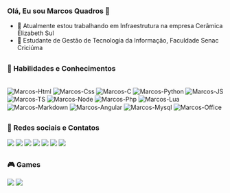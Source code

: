 ### Olá, Eu sou Marcos Quadros 👋

- 🔭 Atualmente estou trabalhando em Infraestrutura na empresa Cerâmica Elizabeth Sul
- 🌱 Estudante de Gestão de Tecnologia da Informação, Faculdade Senac Criciúma

 <!-- <div>
  <a href="https://github.com/marcosquadros">
  <img height="180em" src="https://github-readme-stats.vercel.app/api/top-langs/?username=marcosquadros&layout=compact&langs_count=7&theme=dracula"/>
</div> -->
  
##
  
### 🚀 Habilidades e Conhecimentos
<div><br>
  <img align="center" alt="Marcos-Html" src="https://img.shields.io/badge/HTML-239120?style=for-the-badge&logo=html5&logoColor=white">
  <img align="center" alt="Marcos-Css" src="https://img.shields.io/badge/CSS-239120?&style=for-the-badge&logo=css3&logoColor=white">
  <img align="center" alt="Marcos-C" src="https://img.shields.io/badge/C%23-239120?style=for-the-badge&logo=c-sharp&logoColor=white">
  <img align="center" alt="Marcos-Python" src="https://img.shields.io/badge/Python-3776AB?style=for-the-badge&logo=python&logoColor=white">
  <img align="center" alt="Marcos-JS" src="https://img.shields.io/badge/JavaScript-F7DF1E?style=for-the-badge&logo=javascript&logoColor=black">
  <img align="center" alt="Marcos-TS" src="https://img.shields.io/badge/TypeScript-007ACC?style=for-the-badge&logo=typescript&logoColor=white">
  <img align="center" alt="Marcos-Node" src="https://img.shields.io/badge/Node.js-43853D?style=for-the-badge&logo=node.js&logoColor=white">
  <img align="center" alt="Marcos-Php" src="https://img.shields.io/badge/PHP-777BB4?style=for-the-badge&logo=php&logoColor=white">
  <img align="center" alt="Marcos-Lua" src="https://img.shields.io/badge/Lua-2C2D72?style=for-the-badge&logo=lua&logoColor=white">
  <img align="center" alt="Marcos-Markdown" src="https://img.shields.io/badge/Markdown-000000?style=for-the-badge&logo=markdown&logoColor=white">
  <img align="center" alt="Marcos-Angular" src="https://img.shields.io/badge/Angular-DD0031?style=for-the-badge&logo=angular&logoColor=white">                                     <img align="center" alt="Marcos-Mysql" src="https://img.shields.io/badge/MySQL-00000F?style=for-the-badge&logo=mysql&logoColor=white">
  <img align="center" alt="Marcos-Office" src="https://img.shields.io/badge/Microsoft_Office-D83B01?style=for-the-badge&logo=microsoft-office&logoColor=white">
</div>

  
##
 
 ### 📱 Redes sociais e Contatos
<div> 
  <a href="https://instagram.com/_marcos048" target="_blank"><img src="https://img.shields.io/badge/-Instagram-%23E4405F?style=for-the-badge&logo=instagram&logoColor=white" target="_blank"></a>
  <a href="https://www.twitter.com/_marcos_quadros/" target="_blank"><img src="https://img.shields.io/badge/Twitter-1DA1F2?style=for-the-badge&logo=twitter&logoColor=white" target="_blank"></a> 
 	<a href="https://www.twitch.tv/katiiaau" target="_blank"><img src="https://img.shields.io/badge/Twitch-9146FF?style=for-the-badge&logo=twitch&logoColor=white" target="_blank"></a>
 <a href="https://discord.gg/qRhQ9FJT" target="_blank"><img src="https://img.shields.io/badge/Discord-7289DA?style=for-the-badge&logo=discord&logoColor=white" target="_blank"></a> 
  <a href = "mailto:mvquadrosdarosa@gmail.com"><img src="https://img.shields.io/badge/-Gmail-%23333?style=for-the-badge&logo=gmail&logoColor=white" target="_blank"></a>
  <a href = "mailto:marcos.rosa@grupoelizabeth.com.br"><img src="https://img.shields.io/badge/Microsoft_Outlook-0078D4?style=for-the-badge&logo=microsoft-outlook&logoColor=white" target="_blank"></a>
  <a href="https://www.linkedin.com/in/marcos-quadros-2aa671163/" target="_blank"><img src="https://img.shields.io/badge/-LinkedIn-%230077B5?style=for-the-badge&logo=linkedin&logoColor=white" target="_blank"></a> 
</div>
  
  ##
 
 ### 🎮 Games
<div> 
  <a href="#" target="_blank"><img src="https://img.shields.io/badge/PlayStation-003791?style=for-the-badge&logo=playstation&logoColor=white" target="_blank"></a>
  <a href="#" target="_blank"><img src="https://img.shields.io/badge/Steam-000000?style=for-the-badge&logo=steam&logoColor=white" target="_blank"></a>
</div>
  
##
